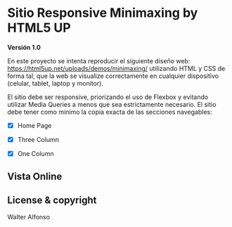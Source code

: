 # Sitio Responsive  Minimaxing by HTML5 UP

**Versión 1.0**

En este proyecto se intenta reproducir  el siguiente diseño web: https://html5up.net/uploads/demos/minimaxing/ utilizando HTML y CSS de forma tal, que la web se visualize correctamente en cualquier dispositivo (celular, tablet, laptop y monitor).

El sitio debe ser responsive, priorizando el uso de Flexbox y evitando utilizar Media Queries a menos que sea estrictamente necesario. El sitio debe tener como minimo la copia exacta de las secciones navegables:

- [x] Home Page
- [x] Three Column
- [x] One Column


## Vista Online





## License & copyright
Walter Alfonso